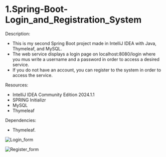 # 1.Spring-Boot-Login_and_Registration_System

Description:
- This is my second Spring Boot project made in IntelliJ IDEA with Java, Thymeleaf, and MySQL.
- The web service displays a login page on localhost:8080/login where you mus write a username and a password in order to access a desired service.
- If you do not have an account, you can register to the system in order to access the service. 

Resources:
- IntelliJ IDEA Community Edition 2024.1.1
- SPRING Initializr
- MySQL
- Thymeleaf

Dependencies:
- Thymeleaf.

![Login_form](https://github.com/user-attachments/assets/5dd0d761-da1a-456f-bde3-9352752c8b3e)

![Register_form](https://github.com/user-attachments/assets/d874b3ea-d33d-4dae-8d1a-7c19ba06ea41)



  
